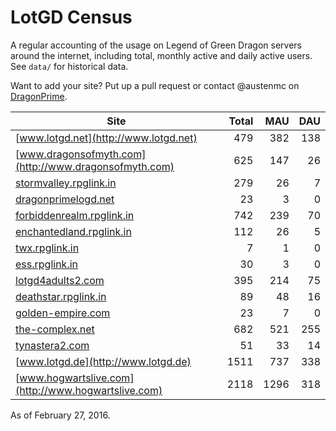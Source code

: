 # LotGD Census
A regular accounting of the usage on Legend of Green Dragon servers around the internet, including total, monthly active and daily active users. See `data/` for historical data.

Want to add your site? Put up a pull request or contact @austenmc on [DragonPrime](http://dragonprime.net).


Site | Total | MAU | DAU
--- | ---:| ---:| ---:
[www.lotgd.net](http://www.lotgd.net)|479|382|138
[www.dragonsofmyth.com](http://www.dragonsofmyth.com)|625|147|26
[stormvalley.rpglink.in](http://stormvalley.rpglink.in)|279|26|7
[dragonprimelogd.net](http://dragonprimelogd.net)|23|3|0
[forbiddenrealm.rpglink.in](http://forbiddenrealm.rpglink.in)|742|239|70
[enchantedland.rpglink.in](http://enchantedland.rpglink.in)|112|26|5
[twx.rpglink.in](http://twx.rpglink.in)|7|1|0
[ess.rpglink.in](http://ess.rpglink.in)|30|3|0
[lotgd4adults2.com](http://lotgd4adults2.com)|395|214|75
[deathstar.rpglink.in](http://deathstar.rpglink.in)|89|48|16
[golden-empire.com](http://golden-empire.com)|23|7|0
[the-complex.net](http://the-complex.net)|682|521|255
[tynastera2.com](http://tynastera2.com)|51|33|14
[www.lotgd.de](http://www.lotgd.de)|1511|737|338
[www.hogwartslive.com](http://www.hogwartslive.com)|2118|1296|318

As of February 27, 2016.
